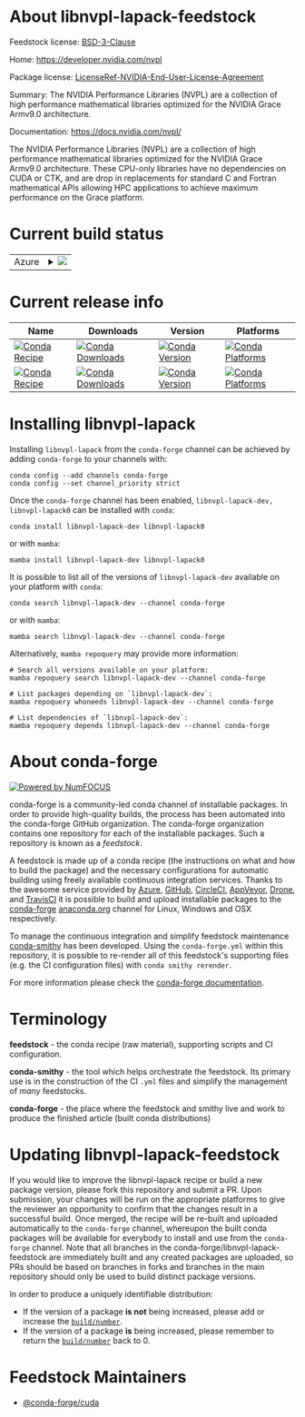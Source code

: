 About libnvpl-lapack-feedstock
==============================

Feedstock license: [BSD-3-Clause](https://github.com/conda-forge/libnvpl-lapack-feedstock/blob/main/LICENSE.txt)

Home: https://developer.nvidia.com/nvpl

Package license: [LicenseRef-NVIDIA-End-User-License-Agreement](https://docs.nvidia.com/nvpl/license.html)

Summary: The NVIDIA Performance Libraries (NVPL) are a collection of high performance mathematical libraries optimized for the NVIDIA Grace Armv9.0 architecture.

Documentation: https://docs.nvidia.com/nvpl/

The NVIDIA Performance Libraries (NVPL) are a collection of high performance mathematical libraries optimized for the NVIDIA Grace Armv9.0 architecture.
These CPU-only libraries have no dependencies on CUDA or CTK, and are drop in replacements for standard C and Fortran mathematical APIs allowing HPC applications to achieve maximum performance on the Grace platform.

Current build status
====================


<table>
    
  <tr>
    <td>Azure</td>
    <td>
      <details>
        <summary>
          <a href="https://dev.azure.com/conda-forge/feedstock-builds/_build/latest?definitionId=23605&branchName=main">
            <img src="https://dev.azure.com/conda-forge/feedstock-builds/_apis/build/status/libnvpl-lapack-feedstock?branchName=main">
          </a>
        </summary>
        <table>
          <thead><tr><th>Variant</th><th>Status</th></tr></thead>
          <tbody><tr>
              <td>linux_aarch64</td>
              <td>
                <a href="https://dev.azure.com/conda-forge/feedstock-builds/_build/latest?definitionId=23605&branchName=main">
                  <img src="https://dev.azure.com/conda-forge/feedstock-builds/_apis/build/status/libnvpl-lapack-feedstock?branchName=main&jobName=linux&configuration=linux%20linux_aarch64_" alt="variant">
                </a>
              </td>
            </tr>
          </tbody>
        </table>
      </details>
    </td>
  </tr>
</table>

Current release info
====================

| Name | Downloads | Version | Platforms |
| --- | --- | --- | --- |
| [![Conda Recipe](https://img.shields.io/badge/recipe-libnvpl--lapack--dev-green.svg)](https://anaconda.org/conda-forge/libnvpl-lapack-dev) | [![Conda Downloads](https://img.shields.io/conda/dn/conda-forge/libnvpl-lapack-dev.svg)](https://anaconda.org/conda-forge/libnvpl-lapack-dev) | [![Conda Version](https://img.shields.io/conda/vn/conda-forge/libnvpl-lapack-dev.svg)](https://anaconda.org/conda-forge/libnvpl-lapack-dev) | [![Conda Platforms](https://img.shields.io/conda/pn/conda-forge/libnvpl-lapack-dev.svg)](https://anaconda.org/conda-forge/libnvpl-lapack-dev) |
| [![Conda Recipe](https://img.shields.io/badge/recipe-libnvpl--lapack0-green.svg)](https://anaconda.org/conda-forge/libnvpl-lapack0) | [![Conda Downloads](https://img.shields.io/conda/dn/conda-forge/libnvpl-lapack0.svg)](https://anaconda.org/conda-forge/libnvpl-lapack0) | [![Conda Version](https://img.shields.io/conda/vn/conda-forge/libnvpl-lapack0.svg)](https://anaconda.org/conda-forge/libnvpl-lapack0) | [![Conda Platforms](https://img.shields.io/conda/pn/conda-forge/libnvpl-lapack0.svg)](https://anaconda.org/conda-forge/libnvpl-lapack0) |

Installing libnvpl-lapack
=========================

Installing `libnvpl-lapack` from the `conda-forge` channel can be achieved by adding `conda-forge` to your channels with:

```
conda config --add channels conda-forge
conda config --set channel_priority strict
```

Once the `conda-forge` channel has been enabled, `libnvpl-lapack-dev, libnvpl-lapack0` can be installed with `conda`:

```
conda install libnvpl-lapack-dev libnvpl-lapack0
```

or with `mamba`:

```
mamba install libnvpl-lapack-dev libnvpl-lapack0
```

It is possible to list all of the versions of `libnvpl-lapack-dev` available on your platform with `conda`:

```
conda search libnvpl-lapack-dev --channel conda-forge
```

or with `mamba`:

```
mamba search libnvpl-lapack-dev --channel conda-forge
```

Alternatively, `mamba repoquery` may provide more information:

```
# Search all versions available on your platform:
mamba repoquery search libnvpl-lapack-dev --channel conda-forge

# List packages depending on `libnvpl-lapack-dev`:
mamba repoquery whoneeds libnvpl-lapack-dev --channel conda-forge

# List dependencies of `libnvpl-lapack-dev`:
mamba repoquery depends libnvpl-lapack-dev --channel conda-forge
```


About conda-forge
=================

[![Powered by
NumFOCUS](https://img.shields.io/badge/powered%20by-NumFOCUS-orange.svg?style=flat&colorA=E1523D&colorB=007D8A)](https://numfocus.org)

conda-forge is a community-led conda channel of installable packages.
In order to provide high-quality builds, the process has been automated into the
conda-forge GitHub organization. The conda-forge organization contains one repository
for each of the installable packages. Such a repository is known as a *feedstock*.

A feedstock is made up of a conda recipe (the instructions on what and how to build
the package) and the necessary configurations for automatic building using freely
available continuous integration services. Thanks to the awesome service provided by
[Azure](https://azure.microsoft.com/en-us/services/devops/), [GitHub](https://github.com/),
[CircleCI](https://circleci.com/), [AppVeyor](https://www.appveyor.com/),
[Drone](https://cloud.drone.io/welcome), and [TravisCI](https://travis-ci.com/)
it is possible to build and upload installable packages to the
[conda-forge](https://anaconda.org/conda-forge) [anaconda.org](https://anaconda.org/)
channel for Linux, Windows and OSX respectively.

To manage the continuous integration and simplify feedstock maintenance
[conda-smithy](https://github.com/conda-forge/conda-smithy) has been developed.
Using the ``conda-forge.yml`` within this repository, it is possible to re-render all of
this feedstock's supporting files (e.g. the CI configuration files) with ``conda smithy rerender``.

For more information please check the [conda-forge documentation](https://conda-forge.org/docs/).

Terminology
===========

**feedstock** - the conda recipe (raw material), supporting scripts and CI configuration.

**conda-smithy** - the tool which helps orchestrate the feedstock.
                   Its primary use is in the construction of the CI ``.yml`` files
                   and simplify the management of *many* feedstocks.

**conda-forge** - the place where the feedstock and smithy live and work to
                  produce the finished article (built conda distributions)


Updating libnvpl-lapack-feedstock
=================================

If you would like to improve the libnvpl-lapack recipe or build a new
package version, please fork this repository and submit a PR. Upon submission,
your changes will be run on the appropriate platforms to give the reviewer an
opportunity to confirm that the changes result in a successful build. Once
merged, the recipe will be re-built and uploaded automatically to the
`conda-forge` channel, whereupon the built conda packages will be available for
everybody to install and use from the `conda-forge` channel.
Note that all branches in the conda-forge/libnvpl-lapack-feedstock are
immediately built and any created packages are uploaded, so PRs should be based
on branches in forks and branches in the main repository should only be used to
build distinct package versions.

In order to produce a uniquely identifiable distribution:
 * If the version of a package **is not** being increased, please add or increase
   the [``build/number``](https://docs.conda.io/projects/conda-build/en/latest/resources/define-metadata.html#build-number-and-string).
 * If the version of a package **is** being increased, please remember to return
   the [``build/number``](https://docs.conda.io/projects/conda-build/en/latest/resources/define-metadata.html#build-number-and-string)
   back to 0.

Feedstock Maintainers
=====================

* [@conda-forge/cuda](https://github.com/orgs/conda-forge/teams/cuda/)

